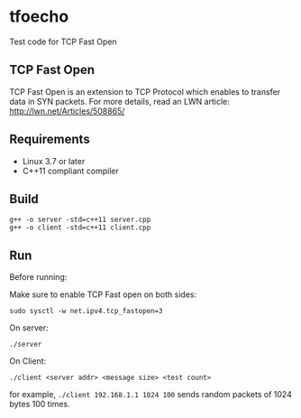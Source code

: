 tfoecho
=======

Test code for TCP Fast Open

## TCP Fast Open

TCP Fast Open is an extension to TCP Protocol which enables to transfer data in SYN packets.
For more details, read an LWN article: http://lwn.net/Articles/508865/

## Requirements

- Linux 3.7 or later
- C++11 compliant compiler

## Build

    g++ -o server -std=c++11 server.cpp
    g++ -o client -std=c++11 client.cpp

## Run

Before running:

Make sure to enable TCP Fast open on both sides:

    sudo sysctl -w net.ipv4.tcp_fastopen=3

On server:

    ./server

On Client:

    ./client <server addr> <message size> <test count>

for example, `./client 192.168.1.1 1024 100` sends random packets of 1024 bytes 100 times.
